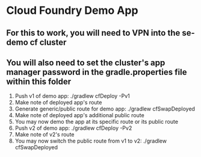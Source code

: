 # Cloud Foundry Demo App

## For this to work, you will need to VPN into the se-demo cf cluster
## You will also need to set the cluster's app manager password in the gradle.properties file within this folder

1. Push v1 of demo app: ./gradlew cfDeploy -Pv1
2. Make note of deployed app's route
3. Generate generic/public route for demo app: ./gradlew cfSwapDeployed
4. Make note of deployed app's additional public route
5. You may now demo the app at its specific route or its public route
6. Push v2 of demo app: ./gradlew cfDeploy -Pv2
7. Make note of v2's route
8. You may now switch the public route from v1 to v2: ./gradlew cfSwapDeployed
